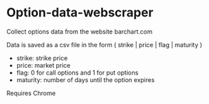 # Option-data-webscraper
Collect options data from the website barchart.com

Data is saved as a csv file in the form
( strike | price | flag | maturity )

- strike: strike price
- price: market price
- flag: 0 for call options and 1 for put options
- maturity: number of days until the option expires

Requires Chrome 
